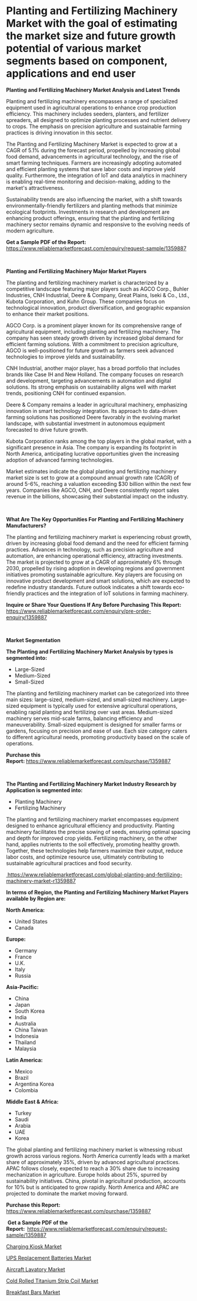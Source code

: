 <p><h1>Planting and Fertilizing Machinery Market with the goal of estimating the market size and future growth potential of various market segments based on component, applications and end user</h1></p><p><strong>Planting and Fertilizing Machinery Market Analysis and Latest Trends</strong></p>
<p><p>Planting and fertilizing machinery encompasses a range of specialized equipment used in agricultural operations to enhance crop production efficiency. This machinery includes seeders, planters, and fertilizer spreaders, all designed to optimize planting processes and nutrient delivery to crops. The emphasis on precision agriculture and sustainable farming practices is driving innovation in this sector.</p><p>The Planting and Fertilizing Machinery Market is expected to grow at a CAGR of 5.1% during the forecast period, propelled by increasing global food demand, advancements in agricultural technology, and the rise of smart farming techniques. Farmers are increasingly adopting automated and efficient planting systems that save labor costs and improve yield quality. Furthermore, the integration of IoT and data analytics in machinery is enabling real-time monitoring and decision-making, adding to the market's attractiveness. </p><p>Sustainability trends are also influencing the market, with a shift towards environmentally-friendly fertilizers and planting methods that minimize ecological footprints. Investments in research and development are enhancing product offerings, ensuring that the planting and fertilizing machinery sector remains dynamic and responsive to the evolving needs of modern agriculture.</p></p>
<p><strong>Get a Sample PDF of the Report:&nbsp;</strong> <a href="https://www.reliablemarketforecast.com/enquiry/request-sample/1359887?utm_campaign=950&utm_medium=2&utm_source=Github&utm_content=ia&utm_term=05122024&utm_id=planting-and-fertilizing-machinery">https://www.reliablemarketforecast.com/enquiry/request-sample/1359887</a></p>
<p>&nbsp;</p>
<p><strong>Planting and Fertilizing Machinery Major Market Players</strong></p>
<p><p>The planting and fertilizing machinery market is characterized by a competitive landscape featuring major players such as AGCO Corp., Buhler Industries, CNH Industrial, Deere & Company, Great Plains, Iseki & Co., Ltd., Kubota Corporation, and Kuhn Group. These companies focus on technological innovation, product diversification, and geographic expansion to enhance their market positions.</p><p>AGCO Corp. is a prominent player known for its comprehensive range of agricultural equipment, including planting and fertilizing machinery. The company has seen steady growth driven by increased global demand for efficient farming solutions. With a commitment to precision agriculture, AGCO is well-positioned for future growth as farmers seek advanced technologies to improve yields and sustainability.</p><p>CNH Industrial, another major player, has a broad portfolio that includes brands like Case IH and New Holland. The company focuses on research and development, targeting advancements in automation and digital solutions. Its strong emphasis on sustainability aligns well with market trends, positioning CNH for continued expansion.</p><p>Deere & Company remains a leader in agricultural machinery, emphasizing innovation in smart technology integration. Its approach to data-driven farming solutions has positioned Deere favorably in the evolving market landscape, with substantial investment in autonomous equipment forecasted to drive future growth.</p><p>Kubota Corporation ranks among the top players in the global market, with a significant presence in Asia. The company is expanding its footprint in North America, anticipating lucrative opportunities given the increasing adoption of advanced farming technologies.</p><p>Market estimates indicate the global planting and fertilizing machinery market size is set to grow at a compound annual growth rate (CAGR) of around 5-6%, reaching a valuation exceeding $30 billion within the next few years. Companies like AGCO, CNH, and Deere consistently report sales revenue in the billions, showcasing their substantial impact on the industry.</p></p>
<p>&nbsp;</p>
<p><strong>What Are The Key Opportunities For Planting and Fertilizing Machinery Manufacturers?</strong></p>
<p><p>The planting and fertilizing machinery market is experiencing robust growth, driven by increasing global food demand and the need for efficient farming practices. Advances in technology, such as precision agriculture and automation, are enhancing operational efficiency, attracting investments. The market is projected to grow at a CAGR of approximately 6% through 2030, propelled by rising adoption in developing regions and government initiatives promoting sustainable agriculture. Key players are focusing on innovative product development and smart solutions, which are expected to redefine industry standards. Future outlook indicates a shift towards eco-friendly practices and the integration of IoT solutions in farming machinery.</p></p>
<p><strong>Inquire or Share Your Questions If Any Before Purchasing This Report:</strong> <a href="https://www.reliablemarketforecast.com/enquiry/pre-order-enquiry/1359887?utm_campaign=950&utm_medium=2&utm_source=Github&utm_content=ia&utm_term=05122024&utm_id=planting-and-fertilizing-machinery">https://www.reliablemarketforecast.com/enquiry/pre-order-enquiry/1359887</a></p>
<p>&nbsp;</p>
<p><strong>Market Segmentation</strong></p>
<p><strong>The Planting and Fertilizing Machinery Market Analysis by types is segmented into:</strong></p>
<p><ul><li>Large-Sized</li><li>Medium-Sized</li><li>Small-Sized</li></ul></p>
<p><p>The planting and fertilizing machinery market can be categorized into three main sizes: large-sized, medium-sized, and small-sized machinery. Large-sized equipment is typically used for extensive agricultural operations, enabling rapid planting and fertilizing over vast areas. Medium-sized machinery serves mid-scale farms, balancing efficiency and maneuverability. Small-sized equipment is designed for smaller farms or gardens, focusing on precision and ease of use. Each size category caters to different agricultural needs, promoting productivity based on the scale of operations.</p></p>
<p><strong>Purchase this Report:&nbsp;</strong><a href="https://www.reliablemarketforecast.com/purchase/1359887?utm_campaign=950&utm_medium=2&utm_source=Github&utm_content=ia&utm_term=05122024&utm_id=planting-and-fertilizing-machinery">https://www.reliablemarketforecast.com/purchase/1359887</a></p>
<p>&nbsp;</p>
<p><strong>The Planting and Fertilizing Machinery Market Industry Research by Application is segmented into:</strong></p>
<p><ul><li>Planting Machinery</li><li>Fertilizing Machinery</li></ul></p>
<p><p>The planting and fertilizing machinery market encompasses equipment designed to enhance agricultural efficiency and productivity. Planting machinery facilitates the precise sowing of seeds, ensuring optimal spacing and depth for improved crop yields. Fertilizing machinery, on the other hand, applies nutrients to the soil effectively, promoting healthy growth. Together, these technologies help farmers maximize their output, reduce labor costs, and optimize resource use, ultimately contributing to sustainable agricultural practices and food security.</p></p>
<p><a href="https://www.reliablemarketforecast.com/global-planting-and-fertilizing-machinery-market-r1359887?utm_campaign=950&utm_medium=2&utm_source=Github&utm_content=ia&utm_term=05122024&utm_id=planting-and-fertilizing-machinery">&nbsp;https://www.reliablemarketforecast.com/global-planting-and-fertilizing-machinery-market-r1359887</a></p>
<p><strong>In terms of Region, the Planting and Fertilizing Machinery Market Players available by Region are:</strong></p>
<p>
    <p> <strong> North America: </strong>
        <ul>
            <li>United States</li>
            <li>Canada</li>
        </ul>
        </p> 
    <p> <strong> Europe: </strong>
        <ul>
            <li>Germany</li>
            <li>France</li>
            <li>U.K.</li>
            <li>Italy</li>
            <li>Russia</li>
        </ul>
        </p> 
    <p> <strong> Asia-Pacific: </strong>
        <ul>
            <li>China</li>
            <li>Japan</li>
            <li>South Korea</li>
            <li>India</li>
            <li>Australia</li>
            <li>China Taiwan</li>
            <li>Indonesia</li>
            <li>Thailand</li>
            <li>Malaysia</li>
        </ul>
        </p> 
    <p> <strong> Latin America: </strong>
        <ul>
            <li>Mexico</li>
            <li>Brazil</li>
            <li>Argentina Korea</li>
            <li>Colombia</li>
        </ul>
        </p> 
    <p> <strong> Middle East & Africa: </strong>
        <ul>
            <li>Turkey</li>
            <li>Saudi</li>
            <li>Arabia</li>
            <li>UAE</li>
            <li>Korea</li>
        </ul>
    </p>
    </p>
<p><p>The global planting and fertilizing machinery market is witnessing robust growth across various regions. North America currently leads with a market share of approximately 35%, driven by advanced agricultural practices. APAC follows closely, expected to reach a 30% share due to increasing mechanization in agriculture. Europe holds about 25%, spurred by sustainability initiatives. China, pivotal in agricultural production, accounts for 10% but is anticipated to grow rapidly. North America and APAC are projected to dominate the market moving forward.</p></p>
<p><strong>Purchase this Report: </strong><a href="https://www.reliablemarketforecast.com/purchase/1359887?utm_campaign=950&utm_medium=2&utm_source=Github&utm_content=ia&utm_term=05122024&utm_id=planting-and-fertilizing-machinery">https://www.reliablemarketforecast.com/purchase/1359887</a></p>
<p>&nbsp;<strong>Get a Sample PDF of the Report:&nbsp;&nbsp;</strong><a href="https://www.reliablemarketforecast.com/enquiry/request-sample/1359887?utm_campaign=950&utm_medium=2&utm_source=Github&utm_content=ia&utm_term=05122024&utm_id=planting-and-fertilizing-machinery">https://www.reliablemarketforecast.com/enquiry/request-sample/1359887</a></p>
<p><strong></strong></p>
<p><p><a href="https://www.linkedin.com/pulse/in-depth-charging-kiosk-market-review-business-profiles-emerging-8vq3e?utm_campaign=950&utm_medium=2&utm_source=Github&utm_content=ia&utm_term=05122024&utm_id=planting-and-fertilizing-machinery">Charging Kiosk Market</a></p><p><a href="https://issuu.com/reportprime-2/docs/ups-replacement-batteries-market-size-2030.pptx?utm_campaign=950&utm_medium=2&utm_source=Github&utm_content=ia&utm_term=05122024&utm_id=planting-and-fertilizing-machinery">UPS Replacement Batteries Market</a></p><p><a href="https://www.linkedin.com/pulse/market-dynamics-aircraft-lavatory-projected-62-cagr-from-2024-fmrme?utm_campaign=950&utm_medium=2&utm_source=Github&utm_content=ia&utm_term=05122024&utm_id=planting-and-fertilizing-machinery">Aircraft Lavatory Market</a></p><p><a href="https://issuu.com/reportprime-2/docs/cold-rolled-titanium-strip-coil-market-size-2030.p?utm_campaign=950&utm_medium=2&utm_source=Github&utm_content=ia&utm_term=05122024&utm_id=planting-and-fertilizing-machinery">Cold Rolled Titanium Strip Coil Market</a></p><p><a href="https://www.linkedin.com/pulse/breakfast-bars-market-research-report-industry-analysis-size-wuwef?utm_campaign=950&utm_medium=2&utm_source=Github&utm_content=ia&utm_term=05122024&utm_id=planting-and-fertilizing-machinery">Breakfast Bars Market</a></p></p>